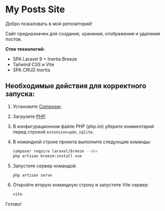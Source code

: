 # My Posts Site

Добро пожаловать в мой репозиторий!

Сайт предназначен для создания, хранения, отображения и удаления постов.

**Стек технологий:**
- SPA Laravel 9 + Inertia Breeze
- Tailwind CSS и Vite
- SPA CRUD Inertia

## Необходимые действия для корректного запуска:

1. Установите [Composer](https://getcomposer.org/download/).
2. Загрузите [PHP](https://www.php.net/downloads.php).
3. В конфигурационном файле PHP (php.ini) уберите комментарий перед строкой `extension=pdo_sqlite`.
4. В командной строке проекта выполните следующие команды:

    ```bash
    composer require laravel/breeze --dev
    php artisan breeze:install vue
    ```

5. Запустите сервер командой:

    ```bash
    php artisan serve
    ```

6. Откройте вторую командную строку и запустите Vite сервер:

    ```bash
    vite
    ```

Готово! 
